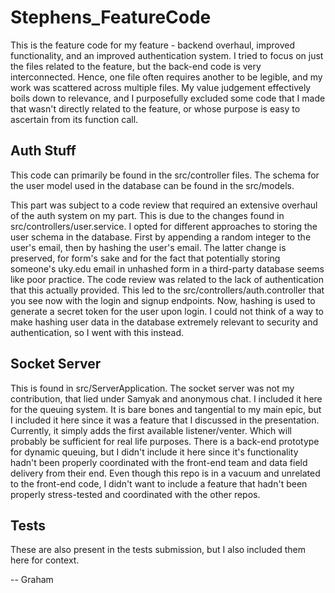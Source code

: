# Stephens_FeatureCode

This is the feature code for my feature - backend overhaul, improved functionality, and an improved authentication system. I tried to focus on just the files related to the feature, but the back-end code is very interconnected. Hence, one file often requires another to be legible, and my work was scattered across multiple files. My value judgement effectively boils down to relevance, and I purposefully excluded some code that I made that wasn't directly related to the feature, or whose purpose is easy to ascertain from its function call.

## Auth Stuff

This code can primarily be found in the src/controller files. The schema for the user model used in the database can be found in the src/models.

This part was subject to a code review that required an extensive overhaul of the auth system on my part. This is due to the changes found in src/controllers/user.service. I opted for different approaches to storing the user schema in the database. First by appending a random integer to the user's email, then by hashing the user's email. The latter change is preserved, for form's sake and for the fact that potentially storing someone's uky.edu email in unhashed form in a third-party database seems like poor practice.
The code review was related to the lack of authentication that this actually provided. This led to the src/controllers/auth.controller that you see now with the login and signup endpoints. Now, hashing is used to generate a secret token for the user upon login. I could not think of a way to make hashing user data in the database extremely relevant to security and authentication, so I went with this instead.

## Socket Server

This is found in src/ServerApplication. The socket server was not my contribution, that lied under Samyak and anonymous chat. I included it here for the queuing system. It is bare bones and tangential to my main epic, but I included it here since it was a feature that I discussed in the presentation. Currently, it simply adds the first available listener/venter. Which will probably be sufficient for real life purposes. There is a back-end prototype for dynamic queuing, but I didn't include it here since it's functionality hadn't been properly coordinated with the front-end team and data field delivery from their end. Even though this repo is in a vacuum and unrelated to the front-end code, I didn't want to include a feature that hadn't been properly stress-tested and coordinated with the other repos.

## Tests

These are also present in the tests submission, but I also included them here for context.

-- Graham
